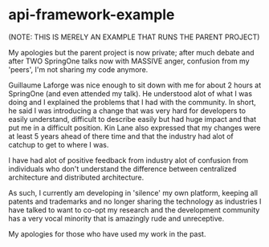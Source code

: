 # api-framework-example
(NOTE: THIS IS MERELY AN EXAMPLE THAT RUNS THE PARENT PROJECT)

My apologies but the parent project is now private; after much debate and after TWO SpringOne talks now with MASSIVE anger, confusion from my 'peers', I'm not sharing my code anymore.

Guillaume Laforge was nice enough to sit down with me for about 2 hours at SpringOne (and even attended my talk). He understood alot of what I was doing and I explained the problems that I had with the community. In short, he said I was introducing a change that was very hard for developers to easily understand, difficult to describe easily but had huge impact and that put me in a difficult position. Kin Lane also expressed that my changes were at least 5 years ahead of there time and that the industry had alot of catchup to get to where I was.

I have had alot of positive feedback from industry alot of confusion from individuals who don't understand the difference between centralized architecture and distributed architecture.

As such, I currently am developing in 'silence' my own platform, keeping all patents and trademarks and no longer sharing the technology as industries I have talked to want to co-opt my research and the development community has a very vocal minority that is amazingly rude and unreceptive.

My apologies for those who have used my work in the past.
